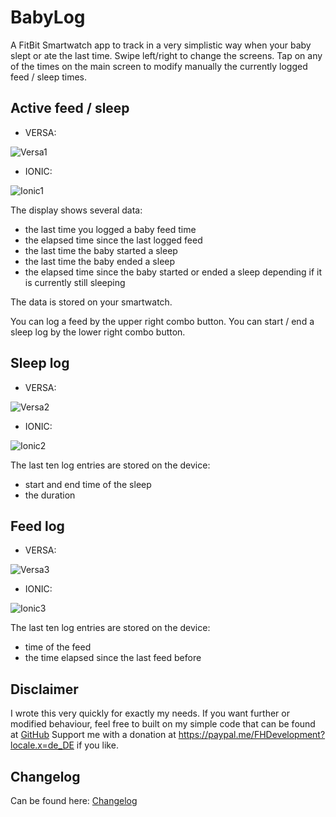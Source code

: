 # BabyLog

A FitBit Smartwatch app to track in a very simplistic way when your baby slept or ate the last time.
Swipe left/right to change the screens.
Tap on any of the times on the main screen to modify manually the currently logged feed / sleep times.

## Active feed / sleep

- VERSA:

![Versa1](resources/Screenshots/SCREEN1_VERSA.png)

- IONIC:

![Ionic1](resources/Screenshots/SCREEN1_IONIC.png)

The display shows several data:

- the last time you logged a baby feed time
- the elapsed time since the last logged feed
- the last time the baby started a sleep
- the last time the baby ended a sleep
- the elapsed time since the baby started or ended a sleep depending if it is currently still sleeping

The data is stored on your smartwatch.

You can log a feed by the upper right combo button.
You can start / end a sleep log by the lower right combo button.

## Sleep log

- VERSA:

![Versa2](resources/Screenshots/SCREEN2_VERSA.png)

- IONIC:

![Ionic2](resources/Screenshots/SCREEN2_IONIC.png)

The last ten log entries are stored on the device:

- start and end time of the sleep
- the duration

## Feed log

- VERSA:

![Versa3](resources/Screenshots/SCREEN3_VERSA.png)

- IONIC:

![Ionic3](resources/Screenshots/SCREEN3_IONIC.png)

The last ten log entries are stored on the device:

- time of the feed
- the time elapsed since the last feed before

## Disclaimer

I wrote this very quickly for exactly my needs.
If you want further or modified behaviour, feel free to built on my simple code that can be found at
[GitHub](https://github.com/tanstaaflFH/BabyLog)
Support me with a donation at https://paypal.me/FHDevelopment?locale.x=de_DE if you like.

## Changelog

Can be found here:
[Changelog](https://github.com/tanstaaflFH/BabyLog/blob/master/CHANGELOG.md)
